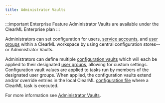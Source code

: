```yaml
---
title: Administrator Vaults
---
```


:::important Enterprise Feature
Administrator Vaults are available under the ClearML Enterprise plan
:::

Administrators can set configuration for users, [service accounts](../webapp/webapp_profile.md#service-accounts), 
and [user groups](../webapp/webapp_profile.md#user-groups) within a ClearML workspace by using central configuration 
stores--or Administrator Vaults.

Administrators can define multiple [configuration vaults](../webapp/webapp_profile.md#configuration-vault) which will 
each be applied to their designated [user groups](../webapp/webapp_profile.md#user-groups), allowing for custom settings. 
Configuration vault values are applied to tasks run by members of the designated user groups. When applied, the configuration 
vaults extend and/or override entries in the local ClearML [configuration file](../configs/clearml_conf.md)
where a ClearML task is executed.

For more information see [Administrator Vaults](../webapp/webapp_profile.md#administrator-vaults).


